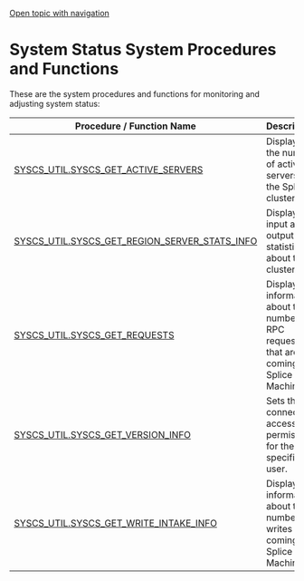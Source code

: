 [Open topic with navigation](../../../index.html#Shared/SQLReference/BuiltInSysProcs/Intro.SystemStatus.html)

[]()System Status System Procedures and Functions
=================================================

These are the system procedures and functions for monitoring and adjusting system status:

| Procedure / Function Name                                                            | Description                                                                                |
|--------------------------------------------------------------------------------------|--------------------------------------------------------------------------------------------|
| [SYSCS\_UTIL.SYSCS\_GET\_ACTIVE\_SERVERS](GetActiveServers.html)                     | Displays the number of active servers in the Splice cluster.                               |
| [SYSCS\_UTIL.SYSCS\_GET\_REGION\_SERVER\_STATS\_INFO](GetRegionServerStatsInfo.html) | Displays input and output statistics about the cluster.                                    |
| [SYSCS\_UTIL.SYSCS\_GET\_REQUESTS](GetRequests.html)                                 | Displays information about the number of RPC requests that are coming into Splice Machine. |
| [SYSCS\_UTIL.SYSCS\_GET\_VERSION\_INFO](GetVersionInfo.html)                         | Sets the connection access permission for the specified user.                              |
| [SYSCS\_UTIL.SYSCS\_GET\_WRITE\_INTAKE\_INFO](GetWriteIntakeInfo.html)               | Displays information about the number of writes coming into Splice Machine.                |

 


